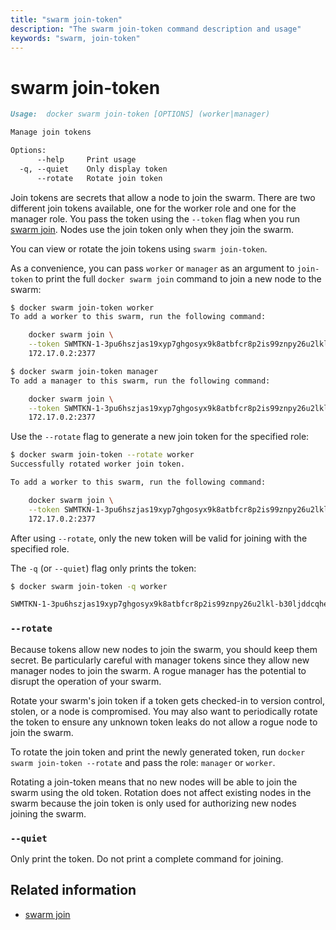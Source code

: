 ```yaml
---
title: "swarm join-token"
description: "The swarm join-token command description and usage"
keywords: "swarm, join-token"
---
```


<!-- This file is maintained within the docker/docker Github
     repository at https://github.com/docker/docker/. Make all
     pull requests against that repo. If you see this file in
     another repository, consider it read-only there, as it will
     periodically be overwritten by the definitive file. Pull
     requests which include edits to this file in other repositories
     will be rejected.
-->

# swarm join-token

```markdown
Usage:	docker swarm join-token [OPTIONS] (worker|manager)

Manage join tokens

Options:
      --help     Print usage
  -q, --quiet    Only display token
      --rotate   Rotate join token
```

Join tokens are secrets that allow a node to join the swarm. There are two
different join tokens available, one for the worker role and one for the manager
role. You pass the token using the `--token` flag when you run
[swarm join](swarm_join.md). Nodes use the join token only when they join the
swarm.

You can view or rotate the join tokens using `swarm join-token`.

As a convenience, you can pass `worker` or `manager` as an argument to
`join-token` to print the full `docker swarm join` command to join a new node to
the swarm:

```bash
$ docker swarm join-token worker
To add a worker to this swarm, run the following command:

    docker swarm join \
    --token SWMTKN-1-3pu6hszjas19xyp7ghgosyx9k8atbfcr8p2is99znpy26u2lkl-1awxwuwd3z9j1z3puu7rcgdbx \
    172.17.0.2:2377

$ docker swarm join-token manager
To add a manager to this swarm, run the following command:

    docker swarm join \
    --token SWMTKN-1-3pu6hszjas19xyp7ghgosyx9k8atbfcr8p2is99znpy26u2lkl-7p73s1dx5in4tatdymyhg9hu2 \
    172.17.0.2:2377
```

Use the `--rotate` flag to generate a new join token for the specified role:

```bash
$ docker swarm join-token --rotate worker
Successfully rotated worker join token.

To add a worker to this swarm, run the following command:

    docker swarm join \
    --token SWMTKN-1-3pu6hszjas19xyp7ghgosyx9k8atbfcr8p2is99znpy26u2lkl-b30ljddcqhef9b9v4rs7mel7t \
    172.17.0.2:2377
```

After using `--rotate`, only the new token will be valid for joining with the specified role.

The `-q` (or `--quiet`) flag only prints the token:

```bash
$ docker swarm join-token -q worker

SWMTKN-1-3pu6hszjas19xyp7ghgosyx9k8atbfcr8p2is99znpy26u2lkl-b30ljddcqhef9b9v4rs7mel7t
```

### `--rotate`

Because tokens allow new nodes to join the swarm, you should keep them secret.
Be particularly careful with manager tokens since they allow new manager nodes
to join the swarm. A rogue manager has the potential to disrupt the operation of
your swarm.

Rotate your swarm's join token if a token gets checked-in to version control,
stolen, or a node is compromised. You may also want to periodically rotate the
token to ensure any unknown token leaks do not allow a rogue node to join
the swarm.

To rotate the join token and print the newly generated token, run
`docker swarm join-token --rotate` and pass the role: `manager` or `worker`.

Rotating a join-token means that no new nodes will be able to join the swarm
using the old token. Rotation does not affect existing nodes in the swarm
because the join token is only used for authorizing new nodes joining the swarm.

### `--quiet`

Only print the token. Do not print a complete command for joining.

## Related information

* [swarm join](swarm_join.md)
